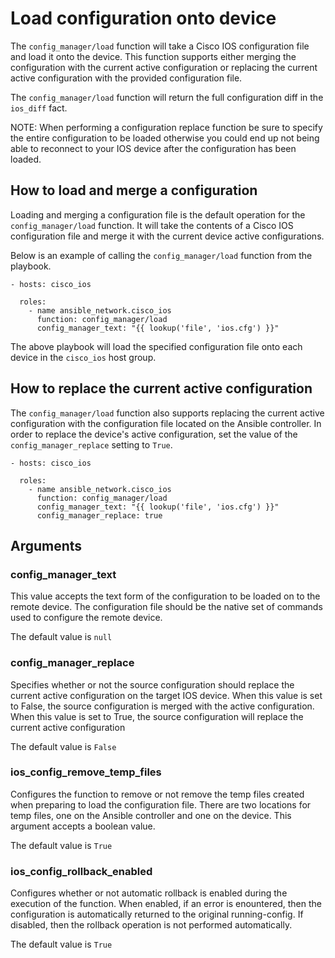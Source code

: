 # Load configuration onto device
The `config_manager/load` function will take a Cisco IOS configuration file and load it
onto the device.  This function supports either merging the configuration with
the current active configuration or replacing the current active configuration
with the provided configuration file.  

The `config_manager/load` function will return the full configuration diff in the
`ios_diff` fact.

NOTE: When performing a configuration replace function be sure to specify the
entire configuration to be loaded otherwise you could end up not being able to
reconnect to your IOS device after the configuration has been loaded.

## How to load and merge a configuration
Loading and merging a configuration file is the default operation for the
`config_manager/load` function.  It will take the contents of a Cisco IOS configuration
file and merge it with the current device active configurations.

Below is an example of calling the `config_manager/load` function from the playbook.

```
- hosts: cisco_ios

  roles:
    - name ansible_network.cisco_ios
      function: config_manager/load
      config_manager_text: "{{ lookup('file', 'ios.cfg') }}"
```

The above playbook will load the specified configuration file onto each device
in the `cisco_ios` host group.

## How to replace the current active configuration
The `config_manager/load` function also supports replacing the current active
configuration with the configuration file located on the Ansible controller.
In order to replace the device's active configuration, set the value of the
`config_manager_replace` setting to `True`.

```
- hosts: cisco_ios

  roles:
    - name ansible_network.cisco_ios
      function: config_manager/load
      config_manager_text: "{{ lookup('file', 'ios.cfg') }}"
      config_manager_replace: true
```


## Arguments

### config_manager_text

This value accepts the text form of the configuration to be loaded on to the remote device. 
The configuration file should be the native set of commands used to configure the remote device.

The default value is `null`

### config_manager_replace

Specifies whether or not the source configuration should replace the current
active configuration on the target IOS device.  When this value is set to
False, the source configuration is merged with the active configuration.  When
this value is set to True, the source configuration will replace the current
active configuration

The default value is `False`

### ios_config_remove_temp_files

Configures the function to remove or not remove the temp files created when
preparing to load the configuration file.  There are two locations for temp
files, one on the Ansible controller and one on the device.  This argument
accepts a boolean value.

The default value is `True`

### ios_config_rollback_enabled

Configures whether or not automatic rollback is enabled during the execution of
the function.  When enabled, if an error is enountered, then the configuration
is automatically returned to the original running-config.  If disabled, then
the rollback operation is not performed automatically.

The default value is `True`

